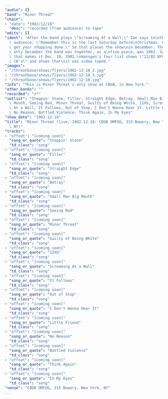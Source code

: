 ```yaml
---
"audio": {}
"band": "Minor Threat"
"chain":
- "date": "1982/12/18"
  "desc": "recorded (from audience) to tape"
"edits": []
"ident": "After the band plays \"Screaming At a Wall,\" Ian says to\nthe\
  \ audience, \"Remember this is the last Saturday before\nChristmas. Go\
  \ get your shopping done.\" So that places the show\nin December. The\
  \ only December the band was together, as a\nfive piece, was 1982. So\
  \ that makes it Dec. 18, 1982.\nHansgen's tour list shows \"12/82 NYC\
  \ CB's\" and shows that\nit was video taped."
"images":
- "/threatbase/shows/flyers/1982-12-18_2.jpg"
- "/threatbase/shows/flyers/1982-12-18_3.jpg"
- "/threatbase/shows/flyers/1982-12-18.jpg"
"info": "This is Minor Threat's only show at CBGB, in New York."
"other_bands": ""
"recorded": "v*"
"setlist": "Steppin' Stone, Filler, Straight Edge, Betray, Small Man Big\
  \ Mouth, Seeing Red, Minor Threat, Guilty of Being White, 12XU, Screaming\
  \ At a Wall, It Follows, Out of Step, I Don't Wanna Hear It, Little Friend,\
  \ No Reason, Bottled Violence, Think Again, In My Eyes"
"show_date": "1982-12-18"
"title": "Minor Threat (live, 1982-12-18: CBGB OMFUG, 315 Bowery, New York,\
  \ NY)"
"tracks":
- "offset": "[coming soon]"
  "song_or_quote": "Steppin' Stone"
  "td_class": "song"
- "offset": "[coming soon]"
  "song_or_quote": "Filler"
  "td_class": "song"
- "offset": "[coming soon]"
  "song_or_quote": "Straight Edge"
  "td_class": "song"
- "offset": "[coming soon]"
  "song_or_quote": "Betray"
  "td_class": "song"
- "offset": "[coming soon]"
  "song_or_quote": "Small Man Big Mouth"
  "td_class": "song"
- "offset": "[coming soon]"
  "song_or_quote": "Seeing Red"
  "td_class": "song"
- "offset": "[coming soon]"
  "song_or_quote": "Minor Threat"
  "td_class": "song"
- "offset": "[coming soon]"
  "song_or_quote": "Guilty of Being White"
  "td_class": "song"
- "offset": "[coming soon]"
  "song_or_quote": "12XU"
  "td_class": "song"
- "offset": "[coming soon]"
  "song_or_quote": "Screaming At a Wall"
  "td_class": "song"
- "offset": "[coming soon]"
  "song_or_quote": "It Follows"
  "td_class": "song"
- "offset": "[coming soon]"
  "song_or_quote": "Out of Step"
  "td_class": "song"
- "offset": "[coming soon]"
  "song_or_quote": "I Don't Wanna Hear It"
  "td_class": "song"
- "offset": "[coming soon]"
  "song_or_quote": "Little Friend"
  "td_class": "song"
- "offset": "[coming soon]"
  "song_or_quote": "No Reason"
  "td_class": "song"
- "offset": "[coming soon]"
  "song_or_quote": "Bottled Violence"
  "td_class": "song"
- "offset": "[coming soon]"
  "song_or_quote": "Think Again"
  "td_class": "song"
- "offset": "[coming soon]"
  "song_or_quote": "In My Eyes"
  "td_class": "song"
"venue": "CBGB OMFUG, 315 Bowery, New York, NY"
...
```

